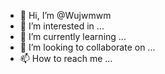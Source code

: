 - 👋 Hi, I’m @Wujwmwm
- 👀 I’m interested in ...
- 🌱 I’m currently learning ...
- 💞️ I’m looking to collaborate on ...
- 📫 How to reach me ...

<!---
Wujwmwm/Wujwmwm is a ✨ special ✨ repository because its `README.md` (this file) appears on your GitHub profile.
You can click the Preview link to take a look at your changes.
--->
